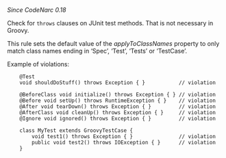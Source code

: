 *Since CodeNarc 0.18*

Check for `throws` clauses on JUnit test methods. That is not necessary
in Groovy.

This rule sets the default value of the *applyToClassNames* property to
only match class names ending in ‘Spec’, ‘Test’, ‘Tests’ or ‘TestCase’.

Example of violations:

        @Test
        void shouldDoStuff() throws Exception { }           // violation

        @BeforeClass void initialize() throws Exception { } // violation
        @Before void setUp() throws RuntimeException { }    // violation
        @After void tearDown() throws Exception { }         // violation
        @AfterClass void cleanUp() throws Exception { }     // violation
        @Ignore void ignored() throws Exception { }         // violation

        class MyTest extends GroovyTestCase {
            void test1() throws Exception { }               // violation
            public void test2() throws IOException { }      // violation
        }
